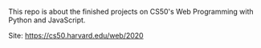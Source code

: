 This repo is about the finished projects on CS50's Web Programming with Python and JavaScript.

Site: https://cs50.harvard.edu/web/2020
